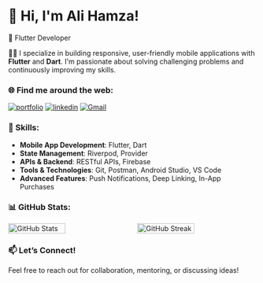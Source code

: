 # 👋 Hi, I'm Ali Hamza!

🚀 Flutter Developer

👨‍💻 I specialize in building responsive, user-friendly mobile applications with **Flutter** and **Dart**. I'm passionate about solving challenging problems and continuously improving my skills.

### 🌐 Find me around the web:
[![portfolio](https://img.shields.io/badge/my_portfolio-000?style=for-the-badge&logo=ko-fi&logoColor=white)](https://alihamza0173.github.io/)
[![linkedin](https://img.shields.io/badge/AliHamza-0A66C2?style=for-the-badge&logo=linkedin&logoColor=white)](https://linkedin.com/in/ali-hamza-5b3085260)
[![Gmail](https://img.shields.io/badge/contactalihamza%40gmail.com-e64d2e?style=for-the-badge&logo=gmail&logoColor=white)](mailto:contactalihamza@gmail.com)

### 💼 Skills:
- **Mobile App Development**: Flutter, Dart
- **State Management**: Riverpod, Provider
- **APIs & Backend**: RESTful APIs, Firebase
- **Tools & Technologies**: Git, Postman, Android Studio, VS Code
- **Advanced Features**: Push Notifications, Deep Linking, In-App Purchases

### 📊 GitHub Stats:
<div style="display: flex; flex-wrap: wrap; justify-content: space-between; align-items: center;">
    <img src="https://github-readme-stats.vercel.app/api?username=alihamza0173&show_icons=true&theme=radical" alt="GitHub Stats" width="48%">
    <img src="https://github-readme-streak-stats.herokuapp.com/?user=alihamza0173&theme=radical" alt="GitHub Streak" width="48%">
</div>

### 📫 Let’s Connect!
Feel free to reach out for collaboration, mentoring, or discussing ideas!

